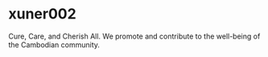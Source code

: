 # xuner002
Cure, Care, and Cherish All. We promote and contribute to the well-being of the Cambodian community.
